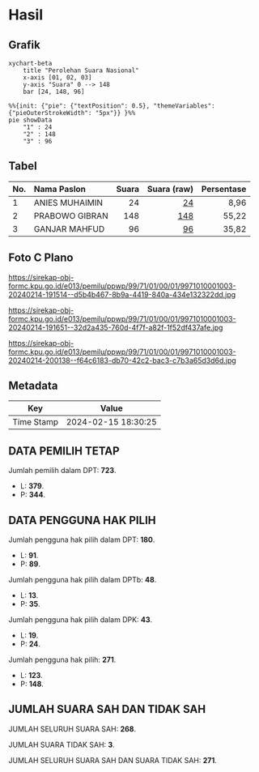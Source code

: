 # Hasil

## Grafik

```mermaid
xychart-beta
    title "Perolehan Suara Nasional"
    x-axis [01, 02, 03]
    y-axis "Suara" 0 --> 148
    bar [24, 148, 96]
```

```mermaid
%%{init: {"pie": {"textPosition": 0.5}, "themeVariables": {"pieOuterStrokeWidth": "5px"}} }%%
pie showData
    "1" : 24
    "2" : 148
    "3" : 96
```

## Tabel

| No. | Nama Paslon    | Suara | Suara (raw) | Persentase |
|:--- |:-------------- | -----:| -----------:| ----------:|
| 1   | ANIES MUHAIMIN | 24    | [24][p-1]   | 8,96       |
| 2   | PRABOWO GIBRAN | 148   | [148][p-2]  | 55,22      |
| 3   | GANJAR MAHFUD  | 96    | [96][p-3]   | 35,82      |


[p-1]: https://github.com/gigit-pemilu/pemilu-2024/blob/main/pilpres/hitung-suara/sub/99-luar-negeri/sub/71-manila-filipina/sub/01-manila-filipina/sub/0001-manila-filipina/sub/003-tps-002/sub/paslon-1.txt
[p-2]: https://github.com/gigit-pemilu/pemilu-2024/blob/main/pilpres/hitung-suara/sub/99-luar-negeri/sub/71-manila-filipina/sub/01-manila-filipina/sub/0001-manila-filipina/sub/003-tps-002/sub/paslon-2.txt
[p-3]: https://github.com/gigit-pemilu/pemilu-2024/blob/main/pilpres/hitung-suara/sub/99-luar-negeri/sub/71-manila-filipina/sub/01-manila-filipina/sub/0001-manila-filipina/sub/003-tps-002/sub/paslon-3.txt

## Foto C Plano

https://sirekap-obj-formc.kpu.go.id/e013/pemilu/ppwp/99/71/01/00/01/9971010001003-20240214-191514--d5b4b467-8b9a-4419-840a-434e132322dd.jpg

https://sirekap-obj-formc.kpu.go.id/e013/pemilu/ppwp/99/71/01/00/01/9971010001003-20240214-191651--32d2a435-760d-4f7f-a82f-1f52df437afe.jpg

https://sirekap-obj-formc.kpu.go.id/e013/pemilu/ppwp/99/71/01/00/01/9971010001003-20240214-200138--f64c6183-db70-42c2-bac3-c7b3a65d3d6d.jpg


## Metadata

| Key        | Value               |
| ---------- | ------------------- |
| Time Stamp | 2024-02-15 18:30:25 |


## DATA PEMILIH TETAP

Jumlah pemilih dalam DPT: **723**.
 * L: **379**.
 * P: **344**.

## DATA PENGGUNA HAK PILIH

Jumlah pengguna hak pilih dalam DPT: **180**.
 * L: **91**.
 * P: **89**.

Jumlah pengguna hak pilih dalam DPTb: **48**.
 * L: **13**.
 * P: **35**.

Jumlah pengguna hak pilih dalam DPK: **43**.
 * L: **19**.
 * P: **24**.

Jumlah pengguna hak pilih: **271**.
 * L: **123**.
 * P: **148**.

## JUMLAH SUARA SAH DAN TIDAK SAH

JUMLAH SELURUH SUARA SAH: **268**.

JUMLAH SUARA TIDAK SAH: **3**.

JUMLAH SELURUH SUARA SAH DAN SUARA TIDAK SAH: **271**.



